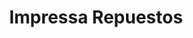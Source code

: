 ---
title: "Impressa Repuestos"
url: /san-miguel/impressa-repuestos-alameda-roosevelt-carretera-panamericana/
shop: piezas de automóviles
---